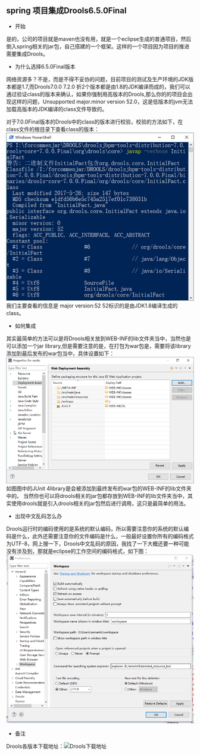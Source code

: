 ## spring 项目集成Drools6.5.0Final

- 开始

是的，公司的项目就是maven也没有用，就是一个eclipse生成的普通项目，然后倒入spring相关的jar包，自己搭建的一个框架。这样的一个项目因为项目的推进需要集成Drools。

- 为什么选择6.5.0Final版本

网络资源多？不是，而是不得不妥协的问题，目前项目的测试及生产环境的JDK版本都是1.7,而Drools7.0.0 7.2.0 折2个版本都是由1.8的JDK编译而成的，我们可以通过验证class的版本来确认，如果你强制用高版本的Drools,那么你的的项目会出现这样的问题，Unsupported major.minor version 52.0，这是低版本的jvm无法加载高版本的JDK编译的class文件导致的。

对于7.0.0Final版本的Drools中的class的版本进行校验，校验的方法如下，在class文件的根目录下查看class的版本：
![图片](/img/Drools/javaversion.png)
我们主要查看的信息是 major version:52 52标识的是由JDK1.8编译生成的class。

- 如何集成

其实最简单的方法可以是将Drools相关放到WEB-INF的lib文件夹当中，当然也是可以添加一个jar library,但是需要注意的是，在打包为war包是，需要将该library添加到最后发布的war包当中，具体设置如下：
![图片](/img/Drools/class.png)
如图图中的JUnit 4library是会被添加到最终发布的war包的WEB-INF的lib文件夹中的。
当然你也可以将drools相关的jar包都存放到WEB-INF的lib文件夹当中，其实使用drools就是引入drools相关的jar包然后进行调用，这只是最简单的用法。



- 出现中文乱码怎么办

Drools运行时的编码使用的是系统的默认编码，所以需要注意你的系统的默认编码是什么，此外还需要注意你的文件编码是什么，一般最好设置你所有的编码格式为UTF-8，网上搜一下，Drools中文乱码的原因，我找了一下大概还要一种可能没有涉及到，那就是eclipse的工作空间的编码格式，如下图：
![图片](/img/Drools/Drools6.png)

- 备注

Drools各版本下载地址：![Drools下载地址](http://download.jboss.org/drools/release/)






